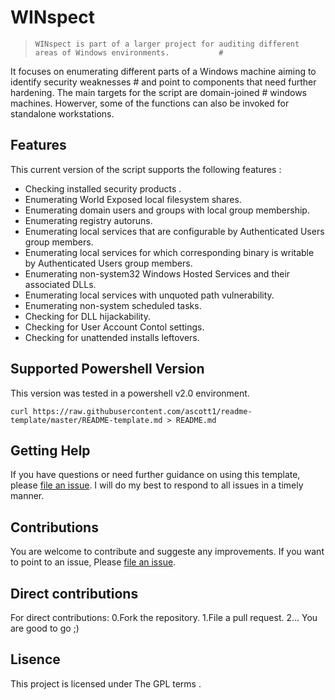 # WINspect

>     WINspect is part of a larger project for auditing different areas of Windows environments.           #
   It focuses on enumerating different parts of a Windows machine aiming to identify security weaknesses       #
   and point to components that need further hardening. The main targets for the script are domain-joined      #
   windows machines. Howerver, some of the functions can also be invoked for standalone workstations.
## Features

This current version of the script supports the following features :

- Checking installed security products .
- Enumerating World Exposed local filesystem shares.
- Enumerating domain users and groups with local group membership.
- Enumerating registry autoruns.
- Enumerating local services that are configurable by Authenticated Users group members.
- Enumerating local services for which corresponding binary is writable by Authenticated Users group members.
- Enumerating non-system32 Windows Hosted Services and their associated DLLs.
- Enumerating local services with unquoted path vulnerability.
- Enumerating non-system scheduled tasks.
- Checking for DLL hijackability.
- Checking for User Account Contol settings.
- Checking for unattended installs leftovers.

## Supported Powershell Version

   This version was tested in a powershell v2.0 environment.
   
```
curl https://raw.githubusercontent.com/ascott1/readme-template/master/README-template.md > README.md
```

## Getting Help

If you have questions or need further guidance on using this template, please [file an issue](https://github.com/ascott1/readme-template/issues). I will do my best to respond to all issues in a timely manner.

## Contributions

You are welcome to contribute and suggeste any improvements.
If you want to point to an issue, Please [file an issue](https://github.com/ascott1/readme-template/issues).

## Direct contributions
For direct contributions: 
  0.Fork the repository. 
  1.File a pull request.
  2... You are good to go ;)
  
## Lisence
This project is licensed under The GPL terms .
